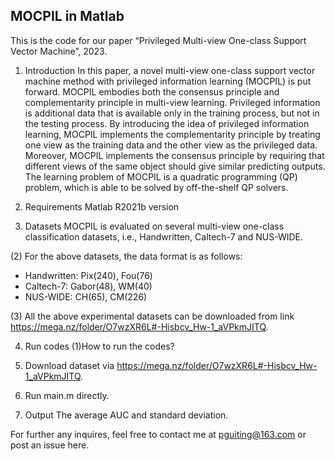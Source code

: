 ## MOCPIL in Matlab

This is the code for our paper “Privileged Multi-view One-class Support Vector Machine”, 2023.

1. Introduction
In this paper, a novel multi-view one-class support vector machine method with privileged information learning (MOCPIL) is put forward. MOCPIL embodies both the consensus principle and complementarity principle in multi-view learning. Privileged information is additional data that is available only in the training process, but not in the testing process. By introducing the idea of privileged information learning, MOCPIL implements the complementarity principle by treating one view as the training data and the other view as the privileged data. Moreover, MOCPIL implements the consensus principle by requiring that different views of the same object should give similar predicting outputs. The learning problem of MOCPIL is a quadratic programming (QP) problem, which is able to be solved by off-the-shelf QP solvers.

2. Requirements
Matlab R2021b version

3. Datasets
MOCPIL is evaluated on several multi-view one-class classification datasets, i.e., Handwritten, Caltech-7 and NUS-WIDE. 

(2) For the above datasets, the data format is as follows: 
- Handwritten: Pix(240), Fou(76)
- Caltech-7: Gabor(48), WM(40)
- NUS-WIDE: CH(65), CM(226)

(3) All the above experimental datasets can be downloaded from link https://mega.nz/folder/O7wzXR6L#-Hisbcv_Hw-1_aVPkmJITQ. 

4. Run codes
(1)How to run the codes?
1. Download dataset via https://mega.nz/folder/O7wzXR6L#-Hisbcv_Hw-1_aVPkmJITQ.
2. Run main.m directly.

5. Output
The average AUC and standard deviation.

For further any inquires, feel free to contact me at pguiting@163.com or post an issue here.


